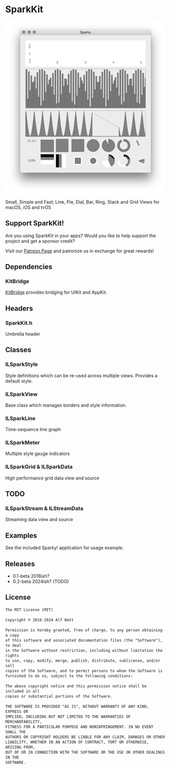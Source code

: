 
# SparkKit

<img src="./Sparky/sparky-screenshot.png">

Small, Simple and Fast; Line, Pie, Dial, Bar, Ring, Stack and Grid Views for macOS, iOS and tvOS

## Support SparkKit!

Are you using SparkKit in your apps? Would you like to help support the project and get a sponsor credit?

Visit our [Patreon Page](https://www.patreon.com/istumblerlabs) and patronize us in exchange for great rewards!

## Dependencies

### KitBridge

<a href="https://github.com/alfwatt/KitBridge">KitBridge</a> provides bridging for UIKit and AppKit.

## Headers

### SparkKit.h

Umbrella header

## Classes

### ILSparkStyle

Style definitions which can be re-used across multiple views. Provides a default style.

### ILSparkView

Base class which manages borders and style information.

### ILSparkLine

Time-sequence line graph

### ILSparkMeter

Multiple style gauge indicators

### ILSparkGrid &amp; ILSparkData

High performance grid data view and source

## TODO

### ILSparkStream &amp; ILStreamData

Streaming data view and source



## Examples

See the included Sparky! application for usage example.

## Releases

- 0.1-beta      2018ish?
- 0.2-beta      2024ish? (TODO)

## License

    The MIT License (MIT)

    Copyright © 2016-2024 Alf Watt

    Permission is hereby granted, free of charge, to any person obtaining a copy
    of this software and associated documentation files (the "Software"), to deal
    in the Software without restriction, including without limitation the rights
    to use, copy, modify, merge, publish, distribute, sublicense, and/or sell
    copies of the Software, and to permit persons to whom the Software is
    furnished to do so, subject to the following conditions:

    The above copyright notice and this permission notice shall be included in all
    copies or substantial portions of the Software.

    THE SOFTWARE IS PROVIDED "AS IS", WITHOUT WARRANTY OF ANY KIND, EXPRESS OR
    IMPLIED, INCLUDING BUT NOT LIMITED TO THE WARRANTIES OF MERCHANTABILITY,
    FITNESS FOR A PARTICULAR PURPOSE AND NONINFRINGEMENT. IN NO EVENT SHALL THE
    AUTHORS OR COPYRIGHT HOLDERS BE LIABLE FOR ANY CLAIM, DAMAGES OR OTHER
    LIABILITY, WHETHER IN AN ACTION OF CONTRACT, TORT OR OTHERWISE, ARISING FROM,
    OUT OF OR IN CONNECTION WITH THE SOFTWARE OR THE USE OR OTHER DEALINGS IN THE
    SOFTWARE.
